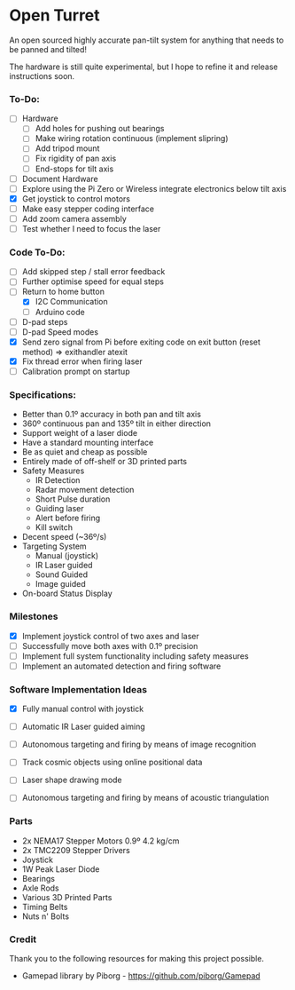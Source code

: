# Open Turret

An open sourced highly accurate pan-tilt system for anything that needs to be panned and tilted!

The hardware is still quite experimental, but I hope to refine it and release instructions soon.

### To-Do:

- [ ]  Hardware
    - [ ]  Add holes for pushing out bearings
    - [ ]  Make wiring rotation continuous (implement slipring)
    - [ ]  Add tripod mount
    - [ ]  Fix rigidity of pan axis
    - [ ]  End-stops for tilt axis
- [ ]  Document Hardware
- [ ]  Explore using the Pi Zero or Wireless integrate electronics below tilt axis
- [x]  Get joystick to control motors
- [ ]  Make easy stepper coding interface
- [ ]  Add zoom camera assembly
- [ ]  Test whether I need to focus the laser

### Code To-Do:

- [ ] Add skipped step / stall error feedback
- [ ] Further optimise speed for equal steps
- [ ] Return to home button
    - [x] I2C Communication
    - [ ] Arduino code
- [ ] D-pad steps
- [ ] D-pad Speed modes
- [x] Send zero signal from Pi before exiting code on exit button (reset method) => exithandler atexit
- [x] Fix thread error when firing laser
- [ ] Calibration prompt on startup

### Specifications:

- Better than 0.1º accuracy in both pan and tilt axis
- 360º continuous pan and 135º tilt in either direction
- Support weight of a laser diode
- Have a standard mounting interface
- Be as quiet and cheap as possible
- Entirely made of off-shelf or 3D printed parts
- Safety Measures
    - IR Detection
    - Radar movement detection
    - Short Pulse duration
    - Guiding laser
    - Alert before firing
    - Kill switch
- Decent speed (~36º/s)
- Targeting System
    - Manual (joystick)
    - IR Laser guided
    - Sound Guided
    - Image guided
- On-board Status Display

### Milestones

- [x]  Implement joystick control of two axes and laser
- [ ]  Successfully move both axes with 0.1º precision
- [ ]  Implement full system functionality including safety measures
- [ ]  Implement an automated detection and firing software

### Software Implementation Ideas

- [x] Fully manual control with joystick
- [ ] Automatic IR Laser guided aiming
- [ ] Autonomous targeting and firing by means of image recognition
- [ ] Track cosmic objects using online positional data
- [ ] Laser shape drawing mode
- [ ] Autonomous targeting and firing by means of acoustic triangulation


### Parts

- 2x NEMA17 Stepper Motors 0.9º 4.2 kg/cm
- 2x TMC2209 Stepper Drivers
- Joystick
- 1W Peak Laser Diode
- Bearings
- Axle Rods
- Various 3D Printed Parts
- Timing Belts
- Nuts n' Bolts

### Credit
Thank you to the following resources for making this project possible.
- Gamepad library by Piborg - https://github.com/piborg/Gamepad